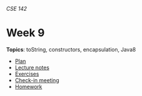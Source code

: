 _CSE 142_
# Week 9
__Topics__: toString, constructors, encapsulation, Java8
* [Plan](plan.md)
* [Lecture notes](lecture-notes.md)
* [Exercises](exercises.md)
* [Check-in meeting](check-in-meeting.md)
* [Homework](homework.md)
